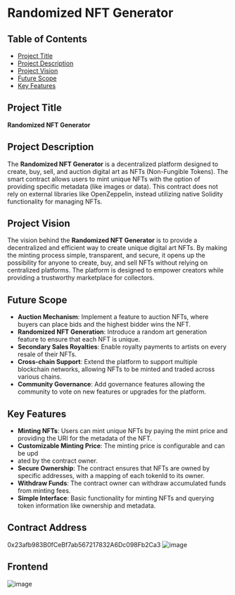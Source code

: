 # Randomized NFT Generator

## Table of Contents
- [Project Title](#project-title)
- [Project Description](#project-description)
- [Project Vision](#project-vision)
- [Future Scope](#future-scope)
- [Key Features](#key-features)

## Project Title

**Randomized NFT Generator**

## Project Description

The **Randomized NFT Generator** is a decentralized platform designed to create, buy, sell, and auction digital art as NFTs (Non-Fungible Tokens). The smart contract allows users to mint unique NFTs with the option of providing specific metadata (like images or data). This contract does not rely on external libraries like OpenZeppelin, instead utilizing native Solidity functionality for managing NFTs.

## Project Vision

The vision behind the **Randomized NFT Generator** is to provide a decentralized and efficient way to create unique digital art NFTs. By making the minting process simple, transparent, and secure, it opens up the possibility for anyone to create, buy, and sell NFTs without relying on centralized platforms. The platform is designed to empower creators while providing a trustworthy marketplace for collectors.

## Future Scope

- **Auction Mechanism**: Implement a feature to auction NFTs, where buyers can place bids and the highest bidder wins the NFT.
- **Randomized NFT Generation**: Introduce a random art generation feature to ensure that each NFT is unique.
- **Secondary Sales Royalties**: Enable royalty payments to artists on every resale of their NFTs.
- **Cross-chain Support**: Extend the platform to support multiple blockchain networks, allowing NFTs to be minted and traded across various chains.
- **Community Governance**: Add governance features allowing the community to vote on new features or upgrades for the platform.

## Key Features

- **Minting NFTs**: Users can mint unique NFTs by paying the mint price and providing the URI for the metadata of the NFT.
- **Customizable Minting Price**: The minting price is configurable and can be upd
- ated by the contract owner.
- **Secure Ownership**: The contract ensures that NFTs are owned by specific addresses, with a mapping of each tokenId to its owner.
- **Withdraw Funds**: The contract owner can withdraw accumulated funds from minting fees.
- **Simple Interface**: Basic functionality for minting NFTs and querying token information like ownership and metadata.

## Contract Address
0x23afb983B0fCeBf7ab567217832A6Dc098Fb2Ca3
![image](https://github.com/user-attachments/assets/49c24d71-7a99-400f-bc77-3722a4e83ae2)

## Frontend
![image](https://github.com/user-attachments/assets/22697165-819c-4831-9e34-33ee07217edb)

